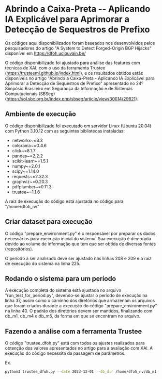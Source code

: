# Abrindo a Caixa-Preta  -- Aplicando IA Explicável para Aprimorar a Detecção de Sequestros de Prefixo

Os códigos aqui disponibilizados foram baseados nos desenvolvidos pelos pesquisadores do artigo "A System to Detect Forged-Origin BGP Hijacks" disponível em https://dfoh.uclouvain.be/

O código disponibilizado foi ajustado para análise das features com técnicas de XAI, com o uso da ferramenta Trustee (https://trusteeml.github.io/index.html), e os resultados obtidos estão disponíveis no artigo "Abrindo a Caixa-Preta - Aplicando IA Explicável para Aprimorar a Detecção de Sequestros de Prefixo" apresentado no 24º Simpósio Brasileiro em Segurança da Informação e de Sistemas Computacionais (SBSeg) (https://sol.sbc.org.br/index.php/sbseg/article/view/30014/29821).

## Ambiente de execução

O código disponibilizado foi executado em servidor Linux (Ubuntu 20.04) com Python 3.10.12 com as seguintes bibliotecas instaladas:

- networkx~=3.3
- colorama~=0.4.6
- click~=8.1.7
- pandas~=2.2.2
- scikit-learn~=1.5.1
- numpy~=2.0.1
- scipy~=1.14.0
- requests~=2.32.3
- graphviz~=0.20.3
- pdfplumber~=0.11.3
- trustee~=1.1.6

A raiz de execução do código está ajustada no código para "/home/dfoh_nv"

## Criar dataset para execução

O código "prepare_environment.py" é o responsável por preparar os dados necessários para execução inicial do sistema. Sua execução é demorada devido ao volume de informação que tem que ser obtida de diversas fontes (repositórios).

O período a ser analisado deve ser ajustado nas linhas 208 e 209 e a raiz de execução do sistema na linha 225.

## Rodando o sistema para um período

A execução completa do sistema está ajustada no arquivo "run_test_for_period.py", devendo-se ajustar o período de execução na linha 37, assim como o caminho dos diretórios que armazenam os arquivos que foram criados durante a execução do código "prepare_environment.py" na linha 40. O padrão dos diretórios devem ser mantidos, finalizando com db_m1, db_m4 e db_m5, da forma em que se encontram no arquivo.

## Fazendo a análise com a ferramenta Trustee

O código "trustee_dfoh.py" está com todos os ajustes realizados para obtenção dos valores apresentados no artigo para a avaliação com XAI. A execução do código necessita da passagem de parâmetros.

Ex. 
```sh
python3 trustee_dfoh.py --date 2023-12-01 --db_dir /home/dfoh_nv/db_m1 --n_threads 5 --outfolder /home/dfoh_nv/trustee
```



